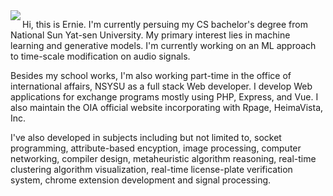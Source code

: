 <img align="left" src="https://github-readme-stats.vercel.app/api/top-langs/?username=ernestchu&hide=jupyter%20notebook">

Hi, this is Ernie. I'm currently persuing my CS bachelor's degree from National Sun Yat-sen University. My primary interest lies in machine learning and generative models. I'm currently working on an ML approach to time-scale modification on audio signals.

Besides my school works, I'm also working part-time in the office of international affairs, NSYSU as a full stack Web developer. I develop Web applications for exchange programs mostly using PHP, Express, and Vue. I also maintain the OIA official website incorporating with Rpage, HeimaVista, Inc.

I've also developed in subjects including but not limited to, socket programming, attribute-based encyption, image processing, computer networking, compiler design, metaheuristic algorithm reasoning, real-time clustering algorithm visualization, real-time license-plate verification system, chrome extension development and signal processing.
  
<!--
https://github.com/anuraghazra/github-readme-stats
-->
